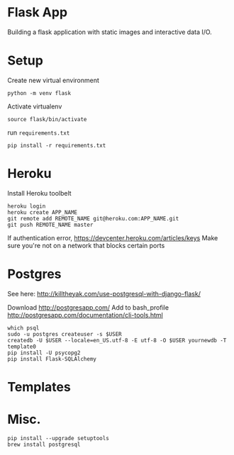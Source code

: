 # Flask App 

Building a flask application with static images and interactive data I/O.

# Setup 
Create new virtual environment
``` 
python -m venv flask
```

Activate virtualenv
```
source flask/bin/activate
```

run `requirements.txt`
```
pip install -r requirements.txt
```
# Heroku
Install Heroku toolbelt
```
heroku login
heroku create APP_NAME
git remote add REMOTE_NAME git@heroku.com:APP_NAME.git
git push REMOTE_NAME master
```
If authentication error, https://devcenter.heroku.com/articles/keys
Make sure you're not on a network that blocks certain ports

# Postgres
See here: http://killtheyak.com/use-postgresql-with-django-flask/

Download http://postgresapp.com/
Add to bash_profile http://postgresapp.com/documentation/cli-tools.html
```
which psql
sudo -u postgres createuser -s $USER
createdb -U $USER --locale=en_US.utf-8 -E utf-8 -O $USER yournewdb -T template0
pip install -U psycopg2
pip install Flask-SQLAlchemy
```
# Templates


# Misc.

```
pip install --upgrade setuptools
brew install postgresql

```
